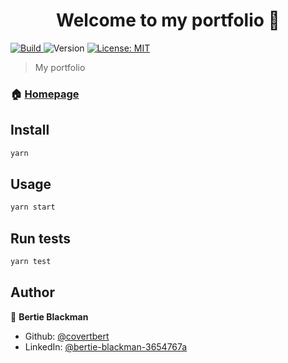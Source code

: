 <h1 align="center">Welcome to my portfolio 👋</h1>
<p>
  <a href="https://github.com/covertbert/bertie-blackman/actions?query=workflow%3ABuild" target="_blank">
    <img alt="Build" src="https://github.com/covertbert/bertie-blackman/workflows/Build/badge.svg" />
  </a>
  <img alt="Version" src="https://img.shields.io/badge/version-0.0.1-blue.svg?cacheSeconds=2592000" />
  <a href="#" target="_blank">
    <img alt="License: MIT" src="https://img.shields.io/badge/License-MIT-yellow.svg" />
  </a>
</p>

> My portfolio

### 🏠 [Homepage](https://bertie.dev)

## Install

```sh
yarn
```

## Usage

```sh
yarn start
```

## Run tests

```sh
yarn test
```

## Author

👤 **Bertie Blackman**

- Github: [@covertbert](https://github.com/covertbert)
- LinkedIn: [@bertie-blackman-3654767a](https://linkedin.com/in/bertie-blackman-3654767a)
